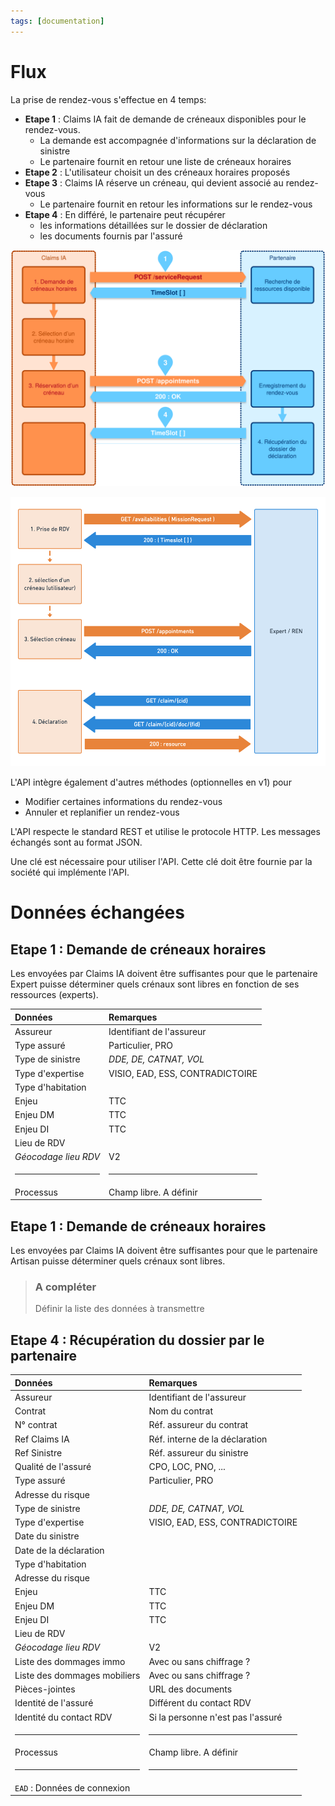 ```yaml
---
tags: [documentation]
---
```


# Flux

La prise de rendez-vous s'effectue en 4 temps:

- **Etape 1** : Claims IA fait de demande de créneaux disponibles pour le rendez-vous.
  - La demande est accompagnée d'informations sur la déclaration de sinistre
  - Le partenaire fournit en retour une liste de créneaux horaires
- **Etape 2** : L'utilisateur choisit un des créneaux horaires proposés
- **Etape 3** : Claims IA réserve un créneau, qui devient associé au rendez-vous
  - Le partenaire fournit en retour les informations sur le rendez-vous
- **Etape 4** : En différé, le partenaire peut récupérer
  - les informations détaillées sur le dossier de déclaration
  - les documents fournis par l'assuré


![Flux normal](../../assets/images/test.svg "Flux normal")

![Flux normal](../../assets/images/flux2.png "Flux normal")

L'API intègre également d'autres méthodes (optionnelles en v1) pour

- Modifier certaines informations du rendez-vous
- Annuler et replanifier un rendez-vous

L'API respecte le standard REST et utilise le protocole HTTP. Les messages échangés sont au format JSON.

Une clé est nécessaire pour utiliser l'API. Cette clé doit être fournie par la société qui implémente l'API.

# Données échangées

<!--
type: tab
title: Demande de créneaux - Expert
-->

## Etape 1 : Demande de créneaux horaires

Les envoyées par Claims IA doivent être suffisantes pour que le partenaire Expert puisse déterminer quels crénaux sont libres en fonction de ses ressources (experts).   

| Données                      |  Remarques                         |
| :--------------------------- |  :-------------------------------- |
| Assureur                     |  Identifiant de l'assureur         |
| Type assuré                  |  Particulier, PRO                  |
| Type de sinistre             |  _DDE, DE, CATNAT, VOL_            |
| Type d'expertise             |  VISIO, EAD, ESS, CONTRADICTOIRE   |
| Type d'habitation            |                                    |
| Enjeu                        |  TTC                               |
| Enjeu DM                     |  TTC                               |
| Enjeu DI                     |  TTC                               |
| Lieu de RDV                  |                                    |
| _Géocodage lieu RDV_         |  V2                                |
| <hr>                         |  <hr>                              |
| Processus                    |  Champ libre. A définir            |

<!--
type: tab
title: Demande de créneaux - REN
-->

## Etape 1 : Demande de créneaux horaires

Les envoyées par Claims IA doivent être suffisantes pour que le partenaire Artisan puisse déterminer quels crénaux sont libres.   


<!-- theme: warning -->

> ### A compléter
>
> Définir la liste des données à transmettre


<!--
type: tab
title: Récupération du dossier
-->

## Etape 4 : Récupération du dossier par le partenaire


| Données                      | Remarques                         |
| :--------------------------- | :-------------------------------- |
| Assureur                     | Identifiant de l'assureur         |
| Contrat                      | Nom du contrat                    |
| N° contrat                   | Réf. assureur du contrat          |
| Ref Claims IA                | Réf. interne de la déclaration    |
| Ref Sinistre                 | Réf. assureur du sinistre         |
| Qualité de l'assuré          | CPO, LOC, PNO, ...                |
| Type assuré                  | Particulier, PRO                  |
| Adresse du risque            |                                   |
| Type de sinistre             | _DDE, DE, CATNAT, VOL_            |
| Type d'expertise             | VISIO, EAD, ESS, CONTRADICTOIRE   |
| Date du sinistre             |                                   |
| Date de la déclaration       |                                   |
| Type d'habitation            |                                   |
| Adresse du risque            |                                   |
| Enjeu                        | TTC                               |
| Enjeu DM                     | TTC                               |
| Enjeu DI                     | TTC                               |
| Lieu de RDV                  |                                   |
| _Géocodage lieu RDV_         | V2                                |
| Liste des dommages immo      | Avec ou sans chiffrage ?          |
| Liste des dommages mobiliers | Avec ou sans chiffrage ?          |
| Pièces-jointes               | URL des documents                 |
| Identité de l'assuré         | Différent du contact RDV          |
| Identité du contact RDV      | Si la personne n'est pas l'assuré |
| <hr>                         | <hr>                              |
| Processus                    | Champ libre. A définir            |
| <hr>                         | <hr>                              |
| `EAD` : Données de connexion |                                   |

<!-- type: tab-end -->

